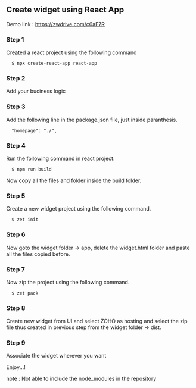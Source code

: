 ## Create widget using React App

Demo link : https://zwdrive.com/c6aF7R

### Step 1

Created a react project using the following command

      $ npx create-react-app react-app
 
### Step 2

Add your buciness logic

### Step 3

Add the following line in the package.json file, just inside paranthesis.
  
      "homepage": "./",

### Step 4

Run the following command in react project.
  
      $ npm run build
  
Now copy all the files and folder inside the build folder.

### Step 5

Create a new widget project using the following command.

      $ zet init
  
### Step 6

Now goto the widget folder -> app, delete the widget.html folder and paste all the files copied before.

### Step 7

Now zip the project using the following command.

      $ zet pack
  
### Step 8

Create new widget from UI and select ZOHO as hosting and select the zip file thus created in previous step from the widget folder -> dist.

### Step 9

Associate the widget wherever you want 

Enjoy...!

  
note : Not able to include the node_modules in the repository
